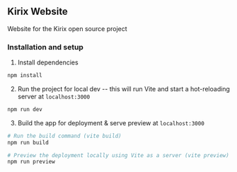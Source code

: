 ## Kirix Website

Website for the Kirix open source project

### Installation and setup

1. Install dependencies

```bash
npm install
```

2. Run the project for local dev -- this will run Vite and start a hot-reloading server at `localhost:3000`

```bash
npm run dev
```

3. Build the app for deployment & serve preview at `localhost:3000`

```bash
# Run the build command (vite build)
npm run build

# Preview the deployment locally using Vite as a server (vite preview)
npm run preview
```
